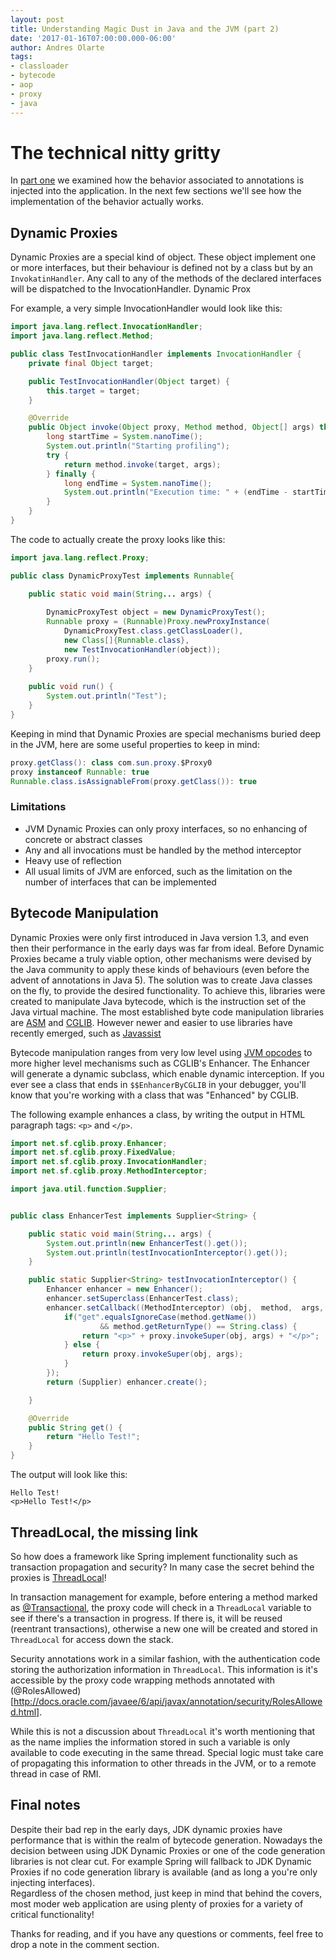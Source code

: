 ```yaml
---
layout: post
title: Understanding Magic Dust in Java and the JVM (part 2)
date: '2017-01-16T07:00:00.000-06:00'
author: Andres Olarte
tags:
- classloader
- bytecode
- aop
- proxy
- java
---
```


# The technical nitty gritty 

In [part one](/2017/01/09/magic-dust-in-Java-part-1.html) we examined how the behavior associated to annotations  is injected into the application.
In the next few sections we'll see how the implementation of the behavior actually works.
 
 
## Dynamic Proxies

Dynamic Proxies are a special kind of object. These object implement one or more interfaces, but their behaviour is defined not by a class but by an `InvokatinHandler`. 
Any call to any of the methods of the declared interfaces will be dispatched to the InvocationHandler. Dynamic Prox

For example, a very simple InvocationHandler would look like this:

~~~java
import java.lang.reflect.InvocationHandler;
import java.lang.reflect.Method;

public class TestInvocationHandler implements InvocationHandler {
    private final Object target;

    public TestInvocationHandler(Object target) {
        this.target = target;
    }

    @Override
    public Object invoke(Object proxy, Method method, Object[] args) throws Throwable {
        long startTime = System.nanoTime();
        System.out.println("Starting profiling");
        try {
            return method.invoke(target, args);
        } finally {
            long endTime = System.nanoTime();
            System.out.println("Execution time: " + (endTime - startTime));
        }
    }
}
~~~

The code to actually create the proxy looks like this:

~~~java
import java.lang.reflect.Proxy;

public class DynamicProxyTest implements Runnable{

    public static void main(String... args) {
    
        DynamicProxyTest object = new DynamicProxyTest();
        Runnable proxy = (Runnable)Proxy.newProxyInstance(
            DynamicProxyTest.class.getClassLoader(),
            new Class[]{Runnable.class},
            new TestInvocationHandler(object));
        proxy.run();
    }
    
    public void run() {
        System.out.println("Test");
    }
}
~~~

Keeping in mind that Dynamic Proxies are special mechanisms buried deep in the JVM, here are some useful properties to keep in mind:

~~~java
proxy.getClass(): class com.sun.proxy.$Proxy0
proxy instanceof Runnable: true
Runnable.class.isAssignableFrom(proxy.getClass()): true
~~~

### Limitations

* JVM Dynamic Proxies can only proxy interfaces, so no enhancing of concrete or abstract classes
* Any and all invocations must be handled by the method interceptor
* Heavy use of reflection
* All usual limits of JVM are enforced, such as the limitation on the number of interfaces that can be implemented

## Bytecode Manipulation

Dynamic Proxies were only first introduced in Java version 1.3, and even then their performance in the early days was far from ideal. 
Before Dynamic Proxies became a truly viable option, other mechanisms were devised by the Java community to apply these kinds of behaviours (even before the advent of annotations in Java 5).
The solution was to create Java classes on the fly, to provide the desired functionality. 
To achieve this, libraries were created to manipulate Java bytecode, which is the instruction set of the Java virtual machine.
The most established byte code manipulation libraries are [ASM](http://asm.ow2.org/) and [CGLIB](https://github.com/cglib/cglib). 
However newer and easier to use libraries have recently emerged, such as [Javassist](http://jboss-javassist.github.io/javassist/) 

Bytecode manipulation ranges from very low level using [JVM opcodes](https://en.wikipedia.org/wiki/Java_bytecode_instruction_listings) to more higher level mechanisms such as CGLIB's Enhancer. 
The Enhancer will generate a dynamic subclass, which enable dynamic interception. If you ever see a class that ends in `$$EnhancerByCGLIB` in your debugger, you'll know that you're working with a class that was "Enhanced" by CGLIB.

The following example enhances a class, by writing the output in HTML paragraph tags: `<p>` and `</p>`. 

~~~java
import net.sf.cglib.proxy.Enhancer;
import net.sf.cglib.proxy.FixedValue;
import net.sf.cglib.proxy.InvocationHandler;
import net.sf.cglib.proxy.MethodInterceptor;

import java.util.function.Supplier;


public class EnhancerTest implements Supplier<String> {

    public static void main(String... args) {
        System.out.println(new EnhancerTest().get());
        System.out.println(testInvocationInterceptor().get());
    }  

    public static Supplier<String> testInvocationInterceptor() {
        Enhancer enhancer = new Enhancer();
        enhancer.setSuperclass(EnhancerTest.class);
        enhancer.setCallback((MethodInterceptor) (obj,  method,  args, proxy) -> {
            if("get".equalsIgnoreCase(method.getName())
                    && method.getReturnType() == String.class) {
                return "<p>" + proxy.invokeSuper(obj, args) + "</p>";
            } else {
                return proxy.invokeSuper(obj, args);
            }
        });
        return (Supplier) enhancer.create();

    }

    @Override
    public String get() {
        return "Hello Test!";
    }
}
~~~

The output will look like this:

~~~
Hello Test!
<p>Hello Test!</p>
~~~

## ThreadLocal, the missing link 

So how does a framework like Spring implement functionality such as transaction propagation and security? In many case the secret behind the proxies is [ThreadLocal](https://docs.oracle.com/javase/7/docs/api/java/lang/ThreadLocal.html)!

In transaction management for example, before entering a method marked as [@Transactional](https://javaee-spec.java.net/nonav/javadocs/javax/transaction/Transactional.html), the proxy code will check in a `ThreadLocal` variable to see if there's a transaction in progress. If there is, it will be reused (reentrant transactions), otherwise a new one will be created and stored in `ThreadLocal` for access down the stack.

Security annotations work in a similar fashion, with the authentication code storing the authorization information in `ThreadLocal`. This information is it's accessible by the proxy code wrapping methods annotated with (@RolesAllowed)[http://docs.oracle.com/javaee/6/api/javax/annotation/security/RolesAllowed.html]. 

While this is not a discussion about `ThreadLocal` it's worth mentioning that as the name implies the information stored in such a variable is only available to code executing in the same thread. Special logic must take care of propagating this information to other threads in the JVM, or to a remote thread in case of RMI.

## Final notes

Despite their bad rep in the early days, JDK dynamic proxies have performance that is within the realm of bytecode generation.
Nowadays the decision between using JDK Dynamic Proxies or one of the code generation libraries is not clear cut. 
For example Spring will fallback to JDK Dynamic Proxies if no code generation library is available (and as long a you're only injecting interfaces).  
Regardless of the chosen method, just keep in mind that behind the covers, most moder web application are using plenty of proxies for a variety of critical functionality!

Thanks for reading, and if you have any questions or comments, feel free to drop a note in the comment section.